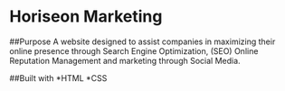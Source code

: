 # Horiseon Marketing 

##Purpose
A website designed to assist companies in maximizing their online presence through Search Engine Optimization, (SEO) Online Reputation Management and marketing through Social Media. 

##Built with 
*HTML 
*CSS 




